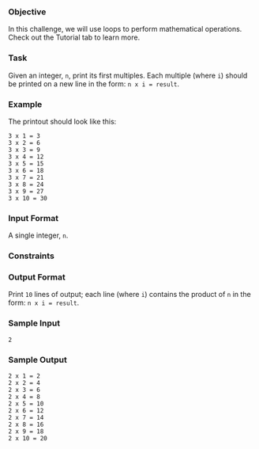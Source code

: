 ### Objective

In this challenge, we will use loops to perform mathematical operations. Check out the Tutorial tab to learn more.

### Task

Given an integer, `n`, print its first multiples. Each multiple (where `i`) should be printed on a new line in the form: `n x i = result`.

### Example

The printout should look like this:

```
3 x 1 = 3
3 x 2 = 6
3 x 3 = 9
3 x 4 = 12
3 x 5 = 15
3 x 6 = 18
3 x 7 = 21
3 x 8 = 24
3 x 9 = 27
3 x 10 = 30
```

### Input Format

A single integer, `n`.

### Constraints

### Output Format

Print `10` lines of output; each line (where `i`) contains the product of `n` in the form: `n x i = result`.

### Sample Input

```
2
```

### Sample Output

```
2 x 1 = 2
2 x 2 = 4
2 x 3 = 6
2 x 4 = 8
2 x 5 = 10
2 x 6 = 12
2 x 7 = 14
2 x 8 = 16
2 x 9 = 18
2 x 10 = 20
```